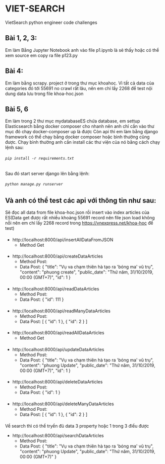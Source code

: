 # **VIET-SEARCH**
VietSearch python engineer code challenges

## Bài 1, 2, 3:
Em làm Bằng Jupyter Notebook anh vào file p1.ipynb là sẻ thấy hoặc có thể xem source em copy ra file p123.py

## Bài 4:
Em làm bằng scrapy. project ở trong thư mục khoahoc. Vì tất cả data của categories đó tới 55691 no crawl rất lâu, nên em chỉ lấy 2268 để test nội dung data lưu trong file khoa-hoc.json

## Bài 5, 6
Em làm trong 2 thư mục mydatabaseES chứa database, em settup Elasticsearch bằng docker composer cho nhanh nên anh chỉ cần vào thư mục đó chạy docker-composer up là được
Còn api thì em làm bằng django framework có thể chạy bằng docker composer hoặc bình thường cũng được. Chạy bình thường anh cần install các thư viện của nó bằng cách chạy lệnh sau:
######    `pip install -r requirements.txt`
Sau đó start server django lên bằng lệnh: 
######    `python manage.py runserver`

## Và anh có thể test các api với thông tin như sau:
Sẽ đọc all data from file khoa-hoc.json rồi insert vào index articles của ES(Data get được rất nhiều khoảng 55691 record nên file json load không nỗi nên em chỉ lấy 2268 record trong https://vnexpress.net/khoa-hoc để test)

####
- http://localhost:8000/api/insertAllDataFromJSON
	- Method Get

####
- http://localhost:8000/api/createDataArticles 
	- Method Post:
	- Data Post:	{
				"title": "Vụ va chạm thiên hà tạo ra 'bóng ma' vũ trụ",
				"content": "phuong create",
				"public_date": "Thứ năm, 31/10/2019, 00:00 (GMT+7)",
				"id": 1
			}

####
- http://localhost:8000/api/readDataArticles 
	- Method Post:
	- Data Post: 	{
					"id": 111
				}	

####
- http://localhost:8000/api/readManyDataArticles  
	- Method Post:
	- Data Post: [
					{
						"id": 1
					},
					{
						"id": 2
					}
				]

####
- http://localhost:8000/api/readAllDataArticles 
	- Method Get

####
- http://localhost:8000/api/updateDataArticles  
	- Method Post:
	- Data Post:	{
					"title": "Vụ va chạm thiên hà tạo ra 'bóng ma' vũ trụ",
					"content": "phuong Update",
					"public_date": "Thứ năm, 31/10/2019, 00:00 (GMT+7)",
					"id": 1
				}
			
####			
- http://localhost:8000/api/deleteDataArticles   
	- Method Post:
	- Data Post:	{
					"id": 1
				} 
				
####				
- http://localhost:8000/api/deleteManyDataArticles
	- Method Post:
	- Data Post: 	[
					{
						"id": 1
					},
					{
						"id": 2
					}
				]

####
Về search thì có thể tryền đủ data 3 property hoặc 1 trong 3 điều được		
- http://localhost:8000/api/searchDataArticles
	- Method Post:
	- Data Post: 	{
					"title": "Vụ va chạm thiên hà tạo ra 'bóng ma' vũ trụ",
					"content": "phuong Update",
					"public_date": "Thứ năm, 31/10/2019, 00:00 (GMT+7)"
				}
  
